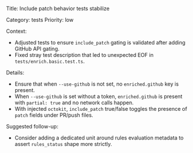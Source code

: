Title: Include patch behavior tests stabilize

Category: tests
Priority: low

Context:
- Adjusted tests to ensure `include_patch` gating is validated after adding GitHub API gating.
- Fixed stray test description that led to unexpected EOF in `tests/enrich.basic.test.ts`.

Details:
- Ensure that when `--use-github` is not set, no `enriched.github` key is present.
- When `--use-github` is set without a token, `enriched.github` is present with `partial: true` and no network calls happen.
- With injected `octokit`, `include_patch` true/false toggles the presence of `patch` fields under PR/push files.

Suggested follow-up:
- Consider adding a dedicated unit around rules evaluation metadata to assert `rules_status` shape more strictly.


